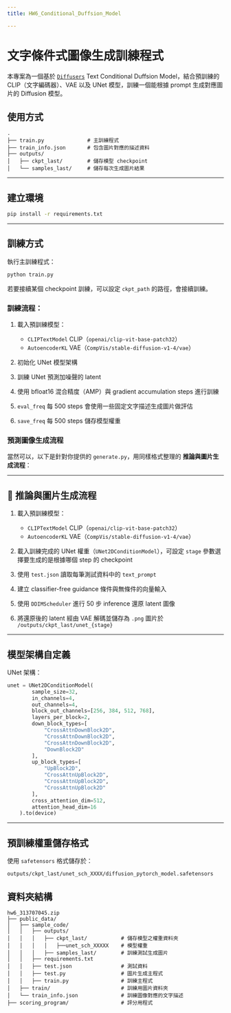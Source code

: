 ```yaml
---
title: HW6_Conditional_Duffsion_Model

---
```


# 文字條件式圖像生成訓練程式

本專案為一個基於 [`Diffusers`](https://github.com/huggingface/diffusers) Text Conditional Duffsion Model，結合預訓練的 CLIP（文字編碼器）、VAE 以及 UNet 模型，訓練一個能根據 prompt 生成對應圖片的 Diffusion 模型。

## 使用方式

```
.
├── train.py              # 主訓練程式
├── train_info.json       # 包含圖片對應的描述資料
├── outputs/
│   ├── ckpt_last/        # 儲存模型 checkpoint
│   └── samples_last/     # 儲存每次生成圖片結果
```

---

## 建立環境


```bash
pip install -r requirements.txt
```

---

## 訓練方式

執行主訓練程式：

```bash
python train.py
```

若要接續某個 checkpoint 訓練，可以設定 `ckpt_path` 的路徑，會接續訓練。

### 訓練流程：

1. 載入預訓練模型：

   * `CLIPTextModel` CLIP（`openai/clip-vit-base-patch32`）
   * `AutoencoderKL` VAE（`CompVis/stable-diffusion-v1-4/vae`）
2. 初始化 UNet 模型架構
3. 訓練 UNet 預測加噪聲的 latent
4. 使用 bfloat16 混合精度（AMP）與 gradient accumulation steps 進行訓練
5. `eval_freq` 每 500 steps 會使用一些固定文字描述生成圖片做評估
6. `save_freq` 每 500 steps 儲存模型權重

### 預測圖像生成流程

當然可以，以下是針對你提供的 `generate.py`，用同樣格式整理的 **推論與圖片生成流程**：

---

## 🧪 推論與圖片生成流程

1. 載入預訓練模型：

   * `CLIPTextModel` CLIP（`openai/clip-vit-base-patch32`）
   * `AutoencoderKL` VAE（`CompVis/stable-diffusion-v1-4/vae`）

2. 載入訓練完成的 UNet 權重（`UNet2DConditionModel`），可設定 `stage` 參數選擇要生成的是根據哪個 step 的 checkpoint
3. 使用 `test.json` 讀取每筆測試資料中的 `text_prompt`
4. 建立 classifier-free guidance 條件與無條件的向量輸入
5. 使用 `DDIMScheduler` 進行 50 步 inference 還原 latent 圖像
6. 將還原後的 latent 經由 VAE 解碼並儲存為 `.png` 圖片於 `/outputs/ckpt_last/unet_{stage}`

---

## 模型架構自定義

UNet 架構：

```python
unet = UNet2DConditionModel(
        sample_size=32,
        in_channels=4,
        out_channels=4,
        block_out_channels=[256, 384, 512, 768],
        layers_per_block=2,
        down_block_types=[
            "CrossAttnDownBlock2D",
            "CrossAttnDownBlock2D",
            "CrossAttnDownBlock2D",
            "DownBlock2D"
        ],
        up_block_types=[
            "UpBlock2D",
            "CrossAttnUpBlock2D",
            "CrossAttnUpBlock2D",
            "CrossAttnUpBlock2D"
        ],
        cross_attention_dim=512,
        attention_head_dim=16
    ).to(device)
```

---

## 預訓練權重儲存格式

使用 `safetensors` 格式儲存於：

```
outputs/ckpt_last/unet_sch_XXXX/diffusion_pytorch_model.safetensors
```

## 資料夾結構
```
hw6_313707045.zip
├── public_data/
│   ├── sample_code/
│   │   ├── outputs/
│   │   │   ├── ckpt_last/           # 儲存模型之權重資料夾
│   │   │   │   ├──unet_sch_XXXXX    # 模型權重
│   │   │   ├── samples_last/        # 訓練測試生成圖片
│   │   ├── requirements.txt
│   │   ├── test.json                # 測試資料
│   │   ├── test.py                  # 圖片生成主程式
│   │   ├── train.py                 # 訓練主程式
│   ├── train/                       # 訓練用圖片資料夾
│   └── train_info.json              # 訓練圖像對應的文字描述
├── scoring_program/                 # 評分用程式
```

